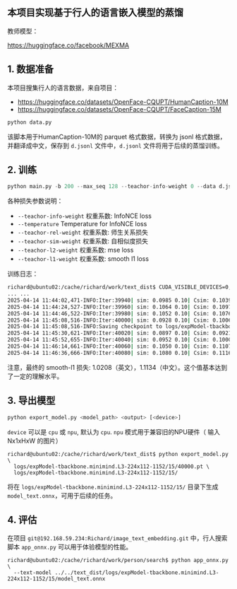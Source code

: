 本项目实现基于行人的语言嵌入模型的蒸馏
------------------------------------------

教师模型：

https://huggingface.co/facebook/MEXMA


## 1. 数据准备

本项目搜集行人的语言数据，来自项目：
- https://huggingface.co/datasets/OpenFace-CQUPT/HumanCaption-10M
- https://huggingface.co/datasets/OpenFace-CQUPT/FaceCaption-15M


```python
python data.py
```

该脚本用于HumanCaption-10M的 parquet 格式数据，转换为 jsonl 格式数据，并翻译成中文，保存到 `d.jsonl` 文件中，`d.jsonl` 文件将用于后续的蒸馏训练。

## 2. 训练

```python
python main.py -b 200 --max_seq 128 --teachor-info-weight 0 --data d.jsonl
```

各种损失参数说明：

  - `--teachor-info-weight` 权重系数: InfoNCE loss
  - `--temperature` Temperature for InfoNCE loss
  - `--teachor-rel-weight`  权重系数: 师生关系损失
  - `--teachor-sim-weight`  权重系数: 自相似度损失
  - `--teachor-l2-weight`  权重系数: mse loss
  - `--teachor-l1-weight`  权重系数: smooth l1 loss

训练日志：

```bash
richard@ubuntu02:/cache/richard/work/text_dist$ CUDA_VISIBLE_DEVICES=0,1,2,3,4,6,5 torchrun --nproc_per_node=7 --master_port 29501 main.py -b 240 --text-b tbackbone.minimind.L3 --max_seq_length 128 --lr 1e-3 --lr-cos 40100 --lr-warm 100
... ...
2025-04-14 11:44:02,471-INFO:Iter:39940| sim: 0.0985 0.10| Csim: 0.1039 0.10| rel: 10.3675 10.19| Crel: 10.3891 10.24| l1: 0.9978 1.02| Cl1: 1.1009 1.13| info: 0.0455 0.05| Cinfo: 0.0468 0.05| total: 23.150 22.87| lr: 0.000020
2025-04-14 11:44:24,527-INFO:Iter:39960| sim: 0.1064 0.10| Csim: 0.1097 0.10| rel: 10.7738 10.19| Crel: 10.8545 10.24| l1: 0.9779 1.02| Cl1: 1.0908 1.13| info: 0.0668 0.05| Cinfo: 0.0741 0.05| total: 24.054 22.87| lr: 0.000020
2025-04-14 11:44:46,522-INFO:Iter:39980| sim: 0.1052 0.10| Csim: 0.1076 0.10| rel: 10.5884 10.19| Crel: 10.6177 10.24| l1: 0.9765 1.02| Cl1: 1.0633 1.13| info: 0.0528 0.05| Cinfo: 0.0544 0.05| total: 23.566 22.87| lr: 0.000020
2025-04-14 11:45:08,516-INFO:Iter:40000| sim: 0.0928 0.10| Csim: 0.1006 0.10| rel: 9.8265 10.19| Crel: 9.9143 10.24| l1: 1.0092 1.02| Cl1: 1.1621 1.13| info: 0.0297 0.05| Cinfo: 0.0307 0.05| total: 22.166 22.87| lr: 0.000020
2025-04-14 11:45:08,516-INFO:Saving checkpoint to logs/expModel-tbackbone.minimind.L3-224x112-1152/15/40000.pt
2025-04-14 11:45:30,621-INFO:Iter:40020| sim: 0.0897 0.10| Csim: 0.0921 0.10| rel: 9.5677 10.12| Crel: 9.6170 10.17| l1: 1.0109 1.02| Cl1: 1.1086 1.13| info: 0.0406 0.05| Cinfo: 0.0421 0.05| total: 21.569 22.73| lr: 0.000020
2025-04-14 11:45:52,655-INFO:Iter:40040| sim: 0.0952 0.10| Csim: 0.1000 0.10| rel: 9.9753 10.22| Crel: 9.9904 10.27| l1: 1.0316 1.02| Cl1: 1.1427 1.13| info: 0.0412 0.05| Cinfo: 0.0425 0.05| total: 22.419 22.95| lr: 0.000020
2025-04-14 11:46:14,661-INFO:Iter:40060| sim: 0.1050 0.10| Csim: 0.1107 0.10| rel: 10.2602 10.22| Crel: 10.3078 10.27| l1: 1.0282 1.02| Cl1: 1.1408 1.13| info: 0.0585 0.05| Cinfo: 0.0619 0.05| total: 23.073 22.95| lr: 0.000020
2025-04-14 11:46:36,666-INFO:Iter:40080| sim: 0.1080 0.10| Csim: 0.1116 0.10| rel: 10.2450 10.23| Crel: 10.2807 10.28| l1: 1.0208 1.02| Cl1: 1.1134 1.13| info: 0.0579 0.05| Cinfo: 0.0603 0.05| total: 22.998 22.96| lr: 0.000020
```

注意，最终的 smooth-l1 损失: 1.0208（英文），1.1134（中文）。这个值基本达到了一定的理解水平。



## 3. 导出模型

```python
python export_model.py <model_path> <output> [<device>]
```

`device` 可以是 `cpu` 或 `npu`, 默认为 `cpu`. `npu` 模式用于兼容旧的NPU硬件（ 输入 Nx1xHxW 的图片）


```
richard@ubuntu02:/cache/richard/work/text_dist$ python export_model.py \
  logs/expModel-tbackbone.minimind.L3-224x112-1152/15/40000.pt \
  logs/expModel-tbackbone.minimind.L3-224x112-1152/15/
```

将在 `logs/expModel-tbackbone.minimind.L3-224x112-1152/15/` 目录下生成 `model_text.onnx`，可用于后续的任务。

## 4. 评估

在项目 `git@192.168.59.234:Richard/image_text_embedding.git` 中，行人搜索脚本 `app_onnx.py` 可以用于体验模型的性能。

```
richard@ubuntu02:/cache/richard/work/person/search$ python app_onnx.py \
  --text-model ../../text_dist/logs/expModel-tbackbone.minimind.L3-224x112-1152/15/model_text.onnx

```


